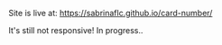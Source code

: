 Site is live at: https://sabrinaflc.github.io/card-number/

It's still not responsive! In progress..
